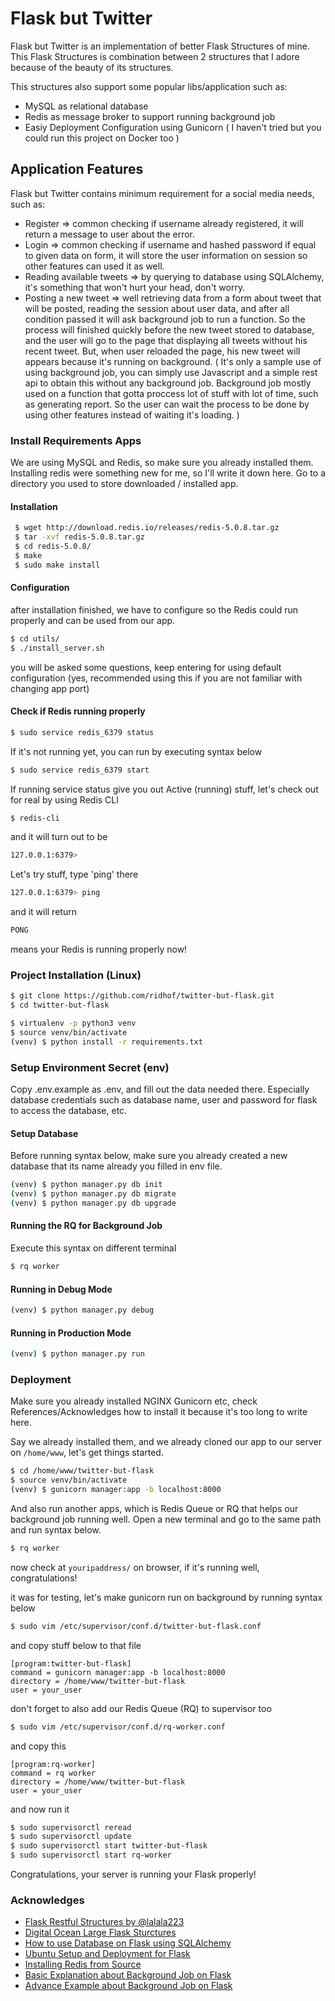 # Flask but Twitter

Flask but Twitter is an implementation of better Flask Structures of mine. This Flask Structures is combination between 2 structures that I adore because of the beauty of its structures.

This structures also support some popular libs/application such as:
- MySQL as relational database
- Redis as message broker to support running background job
- Easiy Deployment Configuration using Gunicorn ( I haven't tried but you could run this project on Docker too )

## Application Features
Flask but Twitter contains minimum requirement for a social media needs, such as:
- Register => common checking if username already registered, it will return a message to user about the error.
- Login => common checking if username and hashed password if equal to given data on form, it will store the user information on session so other features can used it as well.
- Reading available tweets => by querying to database using SQLAlchemy, it's something that won't hurt your head, don't worry.
- Posting a new tweet => well retrieving data from a form about tweet that will be posted, reading the session about user data, and after all condition passed it will ask background job to run a function. So the process will finished quickly before the new tweet stored to database, and the user will go to the page that displaying all tweets without his recent tweet. But, when user reloaded the page, his new tweet will appears because it's running on background. ( It's only a sample use of using background job, you can simply use Javascript and a simple rest api to obtain this without any background job. Background job mostly used on a function that gotta proccess lot of stuff with lot of time, such as generating report. So the user can wait the process to be done by using other features instead of waiting it's loading. )

### Install Requirements Apps
We are using MySQL and Redis, so make sure you already installed them. Installing redis were something new for me, so I'll write it down here.
Go to a directory you used to store downloaded / installed app.

#### Installation
```bash
 $ wget http://download.redis.io/releases/redis-5.0.8.tar.gz
 $ tar -xvf redis-5.0.8.tar.gz
 $ cd redis-5.0.8/
 $ make
 $ sudo make install
```

#### Configuration
after installation finished, we have to configure so the Redis could run properly and can be used from our app.
```bash
$ cd utils/
$ ./install_server.sh
```
you will be asked some questions, keep entering for using default configuration (yes, recommended using this if you are not familiar with changing app port)

#### Check if Redis running properly
```bash
$ sudo service redis_6379 status
```
If it's not running yet, you can run by executing syntax below
```bash
$ sudo service redis_6379 start
```

If running service status give you out Active (running) stuff, let's check out for real by using Redis CLI
```bash
$ redis-cli
```
and it will turn out to be
```bash
127.0.0.1:6379> 
```

Let's try stuff, type 'ping' there
```bash
127.0.0.1:6379> ping
```
and it will return 
```bash
PONG
```
means your Redis is running properly now!

### Project Installation (Linux)
```bash
$ git clone https://github.com/ridhof/twitter-but-flask.git
$ cd twitter-but-flask

$ virtualenv -p python3 venv
$ source venv/bin/activate
(venv) $ python install -r requirements.txt
```

### Setup Environment Secret (env)
Copy .env.example as .env, and fill out the data needed there. Especially database credentials such as database name, user and password for flask to access the database, etc.

#### Setup Database
Before running syntax below, make sure you already created a new database that its name already you filled in env file.
```bash
(venv) $ python manager.py db init
(venv) $ python manager.py db migrate
(venv) $ python manager.py db upgrade
```

#### Running the RQ for Background Job
Execute this syntax on different terminal
```bash
$ rq worker
```

#### Running in Debug Mode
```bash
(venv) $ python manager.py debug
```

#### Running in Production Mode
```bash
(venv) $ python manager.py run
```

### Deployment
Make sure you already installed NGINX Gunicorn etc, check References/Acknowledges how to install it because it's too long to write here.

Say we already installed them, and we already cloned our app to our server on `/home/www`, let's get things started.

```bash
$ cd /home/www/twitter-but-flask
$ source venv/bin/activate
(venv) $ gunicorn manager:app -b localhost:8000
```
And also run another apps, which is Redis Queue or RQ that helps our background job running well. Open a new terminal and go to the same path and run syntax below.
```bash
$ rq worker
```

now check at `youripaddress/` on browser, if it's running well, congratulations!

it was for testing, let's make gunicorn run on background by running syntax below
```bash
$ sudo vim /etc/supervisor/conf.d/twitter-but-flask.conf
```
and copy stuff below to that file
```vim
[program:twitter-but-flask]
command = gunicorn manager:app -b localhost:8000
directory = /home/www/twitter-but-flask
user = your_user
```

don't forget to also add our Redis Queue (RQ) to supervisor too
```bash
$ sudo vim /etc/supervisor/conf.d/rq-worker.conf
```
and copy this
```vim
[program:rq-worker]
command = rq worker
directory = /home/www/twitter-but-flask
user = your_user
```

and now run it
```bash
$ sudo supervisorctl reread
$ sudo supervisorctl update
$ sudo supervisorctl start twitter-but-flask
$ sudo supervisorctl start rq-worker
```
Congratulations, your server is running your Flask properly!

### Acknowledges
- [Flask Restful Structures by @lalala223](https://github.com/lalala223/flask-restful-example)
- [Digital Ocean Large Flask Sturctures](https://www.digitalocean.com/community/tutorials/how-to-structure-large-flask-applications)
- [How to use Database on Flask using SQLAlchemy](https://www.learndatasci.com/tutorials/using-databases-python-postgres-sqlalchemy-and-alembic/)
- [Ubuntu Setup and Deployment for Flask](https://realpython.com/kickstarting-flask-on-ubuntu-setup-and-deployment/)
- [Installing Redis from Source](https://devopsmyway.com/install-redis-on-linux-from-source/)
- [Basic Explanation about Background Job on Flask](https://pythonise.com/series/learning-flask/flask-rq-task-queue)
- [Advance Example about Background Job on Flask](https://blog.miguelgrinberg.com/post/the-flask-mega-tutorial-part-xxii-background-jobs)

